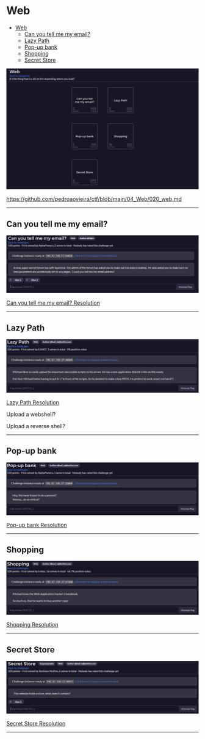 # Web

- [Web](#web)
  - [Can you tell me my email?](#can-you-tell-me-my-email)
  - [Lazy Path](#lazy-path)
  - [Pop-up bank](#pop-up-bank)
  - [Shopping](#shopping)
  - [Secret Store](#secret-store)

![Alt text](images/image_001.png)

<https://github.com/pedroaovieira/ctf/blob/main/04_Web/020_web.md>

---

## Can you tell me my email?

![Challenge](images/image_002.png)

[Can you tell me my email? Resolution](Email/README.md)

---

## Lazy Path

![Challenge](images/image_003.png)

[Lazy Path Resolution](Path/README.md)

Upload a webshell?

Upload a reverse shell?




---

## Pop-up bank

![Challenge](images/image_004.png)

[Pop-up bank Resolution](Pop_up/README.md)

---

## Shopping

![Challenge](images/image_005.png)

[Shopping Resolution](Shopping/README.md)

---

## Secret Store

![Challenge](images/image_006.png)

[Secret Store Resolution](Secret_Store/README.md)

---
